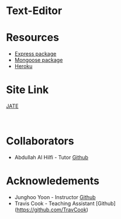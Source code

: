 # Text-Editor


# Resources
- [Express package](https://www.npmjs.com/package/express)
- [Mongoose package](https://www.npmjs.com/package/mongoose)
- [Heroku](https://texteditorsjs.herokuapp.com)

# Site Link 
[JATE](https://texteditorsjs.herokuapp.com)

<br>

# Collaborators
- Abdullah Al Hilfi - Tutor [Github](https://github.com/abjj1999)


 # Acknowledements  
 - Junghoo Yoon - Instructor [Github](https://github.com/juhuyoon)
 - Travis Cook - Teaching Assistant [Github] (https://github.com/TravCook)
